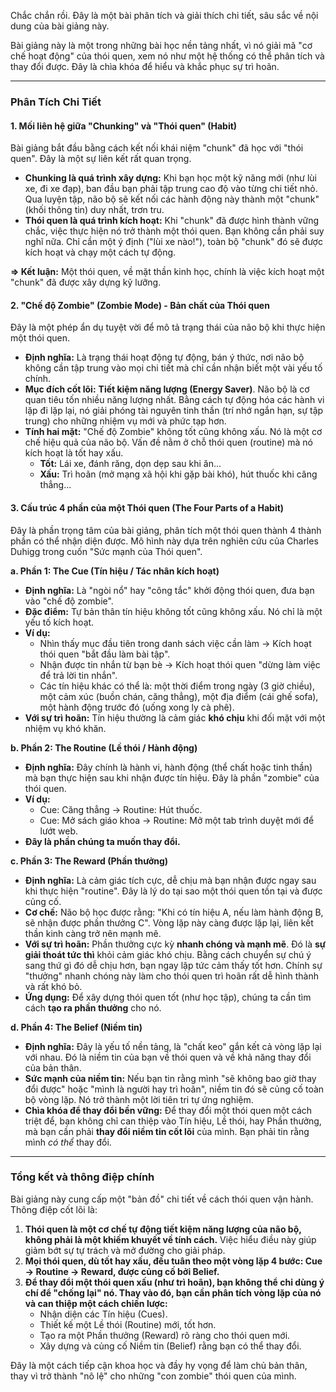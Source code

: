 Chắc chắn rồi. Đây là một bài phân tích và giải thích chi tiết, sâu sắc về nội dung của bài giảng này.

Bài giảng này là một trong những bài học nền tảng nhất, vì nó giải mã "cơ chế hoạt động" của thói quen, xem nó như một hệ thống có thể phân tích và thay đổi được. Đây là chìa khóa để hiểu và khắc phục sự trì hoãn.

---

### Phân Tích Chi Tiết

#### 1. Mối liên hệ giữa "Chunking" và "Thói quen" (Habit)

Bài giảng bắt đầu bằng cách kết nối khái niệm "chunk" đã học với "thói quen". Đây là một sự liên kết rất quan trọng.

*   **Chunking là quá trình xây dựng:** Khi bạn học một kỹ năng mới (như lùi xe, đi xe đạp), ban đầu bạn phải tập trung cao độ vào từng chi tiết nhỏ. Qua luyện tập, não bộ sẽ kết nối các hành động này thành một "chunk" (khối thông tin) duy nhất, trơn tru.
*   **Thói quen là quá trình kích hoạt:** Khi "chunk" đã được hình thành vững chắc, việc thực hiện nó trở thành một thói quen. Bạn không cần phải suy nghĩ nữa. Chỉ cần một ý định ("lùi xe nào!"), toàn bộ "chunk" đó sẽ được kích hoạt và chạy một cách tự động.

**=> Kết luận:** Một thói quen, về mặt thần kinh học, chính là việc kích hoạt một "chunk" đã được xây dựng kỹ lưỡng.

#### 2. "Chế độ Zombie" (Zombie Mode) - Bản chất của Thói quen

Đây là một phép ẩn dụ tuyệt vời để mô tả trạng thái của não bộ khi thực hiện một thói quen.

*   **Định nghĩa:** Là trạng thái hoạt động tự động, bán ý thức, nơi não bộ không cần tập trung vào mọi chi tiết mà chỉ cần nhận biết một vài yếu tố chính.
*   **Mục đích cốt lõi:** **Tiết kiệm năng lượng (Energy Saver)**. Não bộ là cơ quan tiêu tốn nhiều năng lượng nhất. Bằng cách tự động hóa các hành vi lặp đi lặp lại, nó giải phóng tài nguyên tinh thần (trí nhớ ngắn hạn, sự tập trung) cho những nhiệm vụ mới và phức tạp hơn.
*   **Tính hai mặt:** "Chế độ Zombie" không tốt cũng không xấu. Nó là một cơ chế hiệu quả của não bộ. Vấn đề nằm ở chỗ thói quen (routine) mà nó kích hoạt là tốt hay xấu.
    *   **Tốt:** Lái xe, đánh răng, dọn dẹp sau khi ăn...
    *   **Xấu:** Trì hoãn (mở mạng xã hội khi gặp bài khó), hút thuốc khi căng thẳng...

#### 3. Cấu trúc 4 phần của một Thói quen (The Four Parts of a Habit)

Đây là phần trọng tâm của bài giảng, phân tích một thói quen thành 4 thành phần có thể nhận diện được. Mô hình này dựa trên nghiên cứu của Charles Duhigg trong cuốn "Sức mạnh của Thói quen".

**a. Phần 1: The Cue (Tín hiệu / Tác nhân kích hoạt)**

*   **Định nghĩa:** Là "ngòi nổ" hay "công tắc" khởi động thói quen, đưa bạn vào "chế độ zombie".
*   **Đặc điểm:** Tự bản thân tín hiệu không tốt cũng không xấu. Nó chỉ là một yếu tố kích hoạt.
*   **Ví dụ:**
    *   Nhìn thấy mục đầu tiên trong danh sách việc cần làm -> Kích hoạt thói quen "bắt đầu làm bài tập".
    *   Nhận được tin nhắn từ bạn bè -> Kích hoạt thói quen "dừng làm việc để trả lời tin nhắn".
    *   Các tín hiệu khác có thể là: một thời điểm trong ngày (3 giờ chiều), một cảm xúc (buồn chán, căng thẳng), một địa điểm (cái ghế sofa), một hành động trước đó (uống xong ly cà phê).
*   **Với sự trì hoãn:** Tín hiệu thường là cảm giác **khó chịu** khi đối mặt với một nhiệm vụ khó khăn.

**b. Phần 2: The Routine (Lề thói / Hành động)**

*   **Định nghĩa:** Đây chính là hành vi, hành động (thể chất hoặc tinh thần) mà bạn thực hiện sau khi nhận được tín hiệu. Đây là phần "zombie" của thói quen.
*   **Ví dụ:**
    *   Cue: Căng thẳng -> Routine: Hút thuốc.
    *   Cue: Mở sách giáo khoa -> Routine: Mở một tab trình duyệt mới để lướt web.
*   **Đây là phần chúng ta muốn thay đổi.**

**c. Phần 3: The Reward (Phần thưởng)**

*   **Định nghĩa:** Là cảm giác tích cực, dễ chịu mà bạn nhận được ngay sau khi thực hiện "routine". Đây là lý do tại sao một thói quen tồn tại và được củng cố.
*   **Cơ chế:** Não bộ học được rằng: "Khi có tín hiệu A, nếu làm hành động B, sẽ nhận được phần thưởng C". Vòng lặp này càng được lặp lại, liên kết thần kinh càng trở nên mạnh mẽ.
*   **Với sự trì hoãn:** Phần thưởng cực kỳ **nhanh chóng và mạnh mẽ**. Đó là **sự giải thoát tức thì** khỏi cảm giác khó chịu. Bằng cách chuyển sự chú ý sang thứ gì đó dễ chịu hơn, bạn ngay lập tức cảm thấy tốt hơn. Chính sự "thưởng" nhanh chóng này làm cho thói quen trì hoãn rất dễ hình thành và rất khó bỏ.
*   **Ứng dụng:** Để xây dựng thói quen tốt (như học tập), chúng ta cần tìm cách **tạo ra phần thưởng** cho nó.

**d. Phần 4: The Belief (Niềm tin)**

*   **Định nghĩa:** Đây là yếu tố nền tảng, là "chất keo" gắn kết cả vòng lặp lại với nhau. Đó là niềm tin của bạn về thói quen và về khả năng thay đổi của bản thân.
*   **Sức mạnh của niềm tin:** Nếu bạn tin rằng mình "sẽ không bao giờ thay đổi được" hoặc "mình là người hay trì hoãn", niềm tin đó sẽ củng cố toàn bộ vòng lặp. Nó trở thành một lời tiên tri tự ứng nghiệm.
*   **Chìa khóa để thay đổi bền vững:** Để thay đổi một thói quen một cách triệt để, bạn không chỉ can thiệp vào Tín hiệu, Lề thói, hay Phần thưởng, mà bạn cần phải **thay đổi niềm tin cốt lõi** của mình. Bạn phải tin rằng mình *có thể* thay đổi.

---

### Tổng kết và thông điệp chính

Bài giảng này cung cấp một "bản đồ" chi tiết về cách thói quen vận hành. Thông điệp cốt lõi là:

1.  **Thói quen là một cơ chế tự động tiết kiệm năng lượng của não bộ, không phải là một khiếm khuyết về tính cách.** Việc hiểu điều này giúp giảm bớt sự tự trách và mở đường cho giải pháp.
2.  **Mọi thói quen, dù tốt hay xấu, đều tuân theo một vòng lặp 4 bước: Cue -> Routine -> Reward, được củng cố bởi Belief.**
3.  **Để thay đổi một thói quen xấu (như trì hoãn), bạn không thể chỉ dùng ý chí để "chống lại" nó. Thay vào đó, bạn cần phân tích vòng lặp của nó và can thiệp một cách chiến lược:**
    *   Nhận diện các Tín hiệu (Cues).
    *   Thiết kế một Lề thói (Routine) mới, tốt hơn.
    *   Tạo ra một Phần thưởng (Reward) rõ ràng cho thói quen mới.
    *   Xây dựng và củng cố Niềm tin (Belief) rằng bạn có thể thay đổi.

Đây là một cách tiếp cận khoa học và đầy hy vọng để làm chủ bản thân, thay vì trở thành "nô lệ" cho những "con zombie" thói quen của mình.